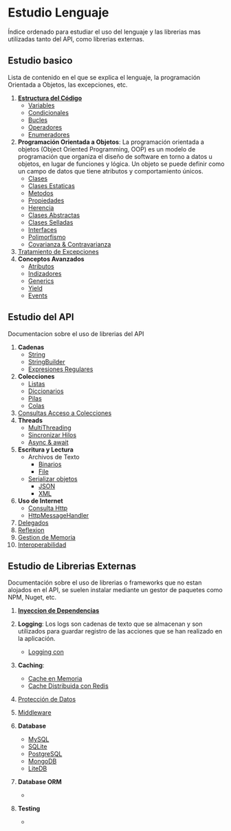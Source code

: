 # Estudio Lenguaje
Índice ordenado para estudiar el uso del lenguaje y las librerias mas utilizadas tanto del API, como librerias externas.


## Estudio basico
Lista de contenido en el que se explica el lenguaje, la programación Orientada a Objetos, las excepciones, etc.

1. [**Estructura del Código**](./docs/Lenguaje/EstructuraCodigo/EstructuraCodigo.md)
    - [Variables](./docs/Lenguaje/EstructuraCodigo/Variables.md)
    - [Condicionales](./docs/Lenguaje/EstructuraCodigo/InstruccionSeleccion.md)
    - [Bucles](./docs/Lenguaje/EstructuraCodigo/InstruccionIteracion.md)
    - [Operadores](./docs/Lenguaje/EstructuraCodigo/Operadores.md)
    - [Enumeradores](./docs/Lenguaje/EstructuraCodigo/Enums.md)
1. **Programación Orientada a Objetos**: La programación orientada a objetos (Object Oriented Programming, OOP) es un modelo de programación que organiza el diseño de software en torno a datos u objetos, en lugar de funciones y lógica. Un objeto se puede definir como un campo de datos que tiene atributos y comportamiento únicos.
    - [Clases](./docs/Lenguaje/POO/Clases.md)
    - [Clases Estaticas](./docs/Lenguaje/POO/StaticClass.md)
    - [Metodos](./docs/Lenguaje/POO/Method.md)
    - [Propiedades](./docs/Lenguaje/POO/Properties.md)
    - [Herencia](./docs/Lenguaje/POO/Herencia.md)
    - [Clases Abstractas](./docs/Lenguaje/POO/ClasesAbstractas.md)
    - [Clases Selladas](./docs/Lenguaje/POO/SealedClass.md)
    - [Interfaces](./docs/Lenguaje/POO/Interfaces.md)
    - [Polimorfismo](./docs/Lenguaje/POO/Polimorfismo.md)
    - [Covarianza & Contravarianza](./docs/Lenguaje/POO/CovarianzaContravarianza.md)
1. [Tratamiento de Excepciones](./docs/Lenguaje/Excepciones/TratamientoExcepciones.md)
1. **Conceptos Avanzados**
    - [Atributos](./docs/Lenguaje/ConceptosAvanzados/Atributos.md)
    - [Indizadores](./docs/Lenguaje/ConceptosAvanzados/Indizadores.md)
    - [Generics](./docs/Lenguaje/ConceptosAvanzados/Generics.md)
    - [Yield](./docs/Lenguaje/ConceptosAvanzados/Yield.md)
    - [Events](./docs/Lenguaje/ConceptosAvanzados/Events.md)


## Estudio del API
Documentacion sobre el uso de librerias del API

1. **Cadenas**
    - [String](./docs/ApiLenguaje/Cadenas/String.md)
    - [StringBuilder](./docs/ApiLenguaje/Cadenas/StringBuilder.md)
    - [Expresiones Regulares](./docs/ApiLenguaje/Cadenas/ExpresionesRegulares.md)
1. **Colecciones**
    - [Listas](./docs/ApiLenguaje/Enumerables/Colecciones/List.md)
    - [Diccionarios](./docs/ApiLenguaje/Enumerables/Colecciones/Dictionary.md)
    - [Pilas](./docs/ApiLenguaje/Enumerables/Colecciones/Stack.md)
    - [Colas](./docs/ApiLenguaje/Enumerables/Colecciones/Queue.md)
1. [Consultas Acceso a Colecciones](./docs/ApiLenguaje/Enumerables/ConsultaDatos.md)
1. **Threads**
    - [MultiThreading](./docs/ApiLenguaje/Threading/MultiThreading.md)
    - [Sincronizar Hilos](./docs/ApiLenguaje/Threading/SyncThreads.md)
    - [Async & await](./docs/ApiLenguaje/Threading/Async.md)
1. **Escritura y Lectura**
    - Archivos de Texto
        - [Binarios](./docs/ApiLenguaje/InputOutput/TextFiles/Binary.md)
        - [File](./docs/ApiLenguaje/InputOutput/TextFiles/File.md)
    - [Serializar objetos](./docs/ApiLenguaje/InputOutput/Serialization/Serializacion.md)
        - [JSON](./docs/ApiLenguaje/InputOutput/Serialization/JSON.md)
        - [XML](./docs/ApiLenguaje/InputOutput/Serialization/XML.md)
1. **Uso de Internet**
    - [Consulta Http](./docs/ApiLenguaje/Network/HttpClient.md)
    - [HttpMessageHandler](./docs/ApiLenguaje/Network/HttpMessageHandler.md)
1. [Delegados](./docs/ApiLenguaje/Delegados.md)
1. [Reflexion](./docs/ApiLenguaje/Reflexion.md)
1. [Gestion de Memoria](./docs/ApiLenguaje/GestionMemoria.md)
1. [Interoperabilidad](./docs/ApiLenguaje/Interoperabilidad.md)

## Estudio de Librerias Externas
Documentación sobre el uso de librerias o frameworks que no estan alojados en el API, se suelen instalar mediante un gestor de paquetes como NPM, Nuget, etc.

1. [**Inyeccion de Dependencias**](./docs/Librerias/DependencyInjection/DependencyInjection.md)
1. **Logging**: Los logs son cadenas de texto que se almacenan y son utilizados para guardar registro de las acciones que se han realizado en la aplicación.
    - [Logging con ](./docs/Librerias/Logging/Logging.md)
1. **Caching**:
    - [Cache en Memoria](./docs/Librerias/Caching/CacheMemoriaMemory.md)
    - [Cache Distribuida con Redis](./docs/Librerias/Caching/CacheServerRedis.md)
1. [Protección de Datos](./docs/Librerias/IDataProtectionProvider.md)
1. [Middleware](./docs/Librerias/Middleware.md)
1. **Database**
    - [MySQL](./docs/Librerias/Database/.md)
    - [SQLite](./docs/Librerias/Database/.md)
    - [PostgreSQL](./docs/Librerias/Database/.md)
    - [MongoDB](./docs/Librerias/Database/.md)
    - [LiteDB](./docs/Librerias/Database/.md)

1. **Database ORM**
    - [](./docs/Librerias/DatabaseORM/.md)

1. **Testing**
    - [](./docs/Librerias/Testing/Test.md)
